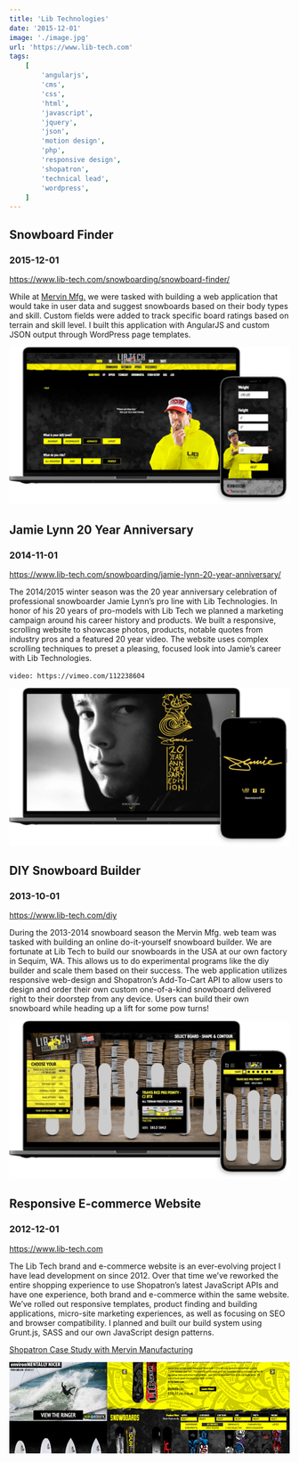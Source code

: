 ```yaml
---
title: 'Lib Technologies'
date: '2015-12-01'
image: './image.jpg'
url: 'https://www.lib-tech.com'
tags:
    [
        'angularjs',
        'cms',
        'css',
        'html',
        'javascript',
        'jquery',
        'json',
        'motion design',
        'php',
        'responsive design',
        'shopatron',
        'technical lead',
        'wordpress',
    ]
---
```


## Snowboard Finder

### 2015-12-01

https://www.lib-tech.com/snowboarding/snowboard-finder/

While at [Mervin Mfg.](https://www.mervin.com) we were tasked with building a web application that would take in user data and suggest snowboards based on their body types and skill. Custom fields were added to track specific board ratings based on terrain and skill level. I built this application with AngularJS and custom JSON output through WordPress page templates.

![Lib Technologies DIY Snowboard Builder](./lib-tech-snowboard-finder.webp)

## Jamie Lynn 20 Year Anniversary

### 2014-11-01

https://www.lib-tech.com/snowboarding/jamie-lynn-20-year-anniversary/

The 2014/2015 winter season was the 20 year anniversary celebration of professional snowboarder Jamie Lynn’s pro line with Lib Technologies. In honor of his 20 years of pro-models with Lib Tech we planned a marketing campaign around his career history and products. We built a responsive, scrolling website to showcase photos, products, notable quotes from industry pros and a featured 20 year video. The website uses complex scrolling techniques to preset a pleasing, focused look into Jamie’s career with Lib Technologies.

`video: https://vimeo.com/112238604`

![Jamie Lynn 20 Year Anniversary](./lib-tech-jamie-lynn.webp)

## DIY Snowboard Builder

### 2013-10-01

https://www.lib-tech.com/diy

During the 2013-2014 snowboard season the Mervin Mfg. web team was tasked with building an online do-it-yourself snowboard builder. We are fortunate at Lib Tech to build our snowboards in the USA at our own factory in Sequim, WA. This allows us to do experimental programs like the diy builder and scale them based on their success. The web application utilizes responsive web-design and Shopatron’s Add-To-Cart API to allow users to design and order their own custom one-of-a-kind snowboard delivered right to their doorstep from any device. Users can build their own snowboard while heading up a lift for some pow turns!

![Lib Technologies DIY Snowboard Builder](./lib-tech-diy-snowboard-builder.webp)

## Responsive E-commerce Website

### 2012-12-01

https://www.lib-tech.com

The Lib Tech brand and e-commerce website is an ever-evolving project I have lead development on since 2012. Over that time we’ve reworked the entire shopping experience to use Shopatron’s latest JavaScript APIs and have one experience, both brand and e-commerce within the same website. We’ve rolled out responsive templates, product finding and building applications, micro-site marketing experiences, as well as focusing on SEO and browser compatibility. I planned and built our build system using Grunt.js, SASS and our own JavaScript design patterns.

[Shopatron Case Study with Mervin Manufacturing](/documents/shopatron-mervin-manufacturing-case-study.pdf)

![Lib Tech Website](./lib-tech-website.jpg)
